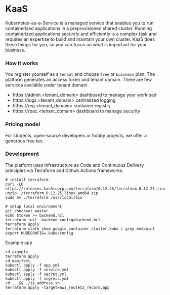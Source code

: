 # KaaS
Kubernetes-as-a-Service is a managed service that enables you to run containerized applications in a preprovisioned shared cluster. Running containerized applications securely and efficiently is a complex task and requires an expertise to build and maintain your own cluster. KaaS does these things for you, so you can focus on what is important for your business.

### How it works
You register yourself as a `tenant` and choose `free` or `buisness` plan. The platform generates an access token and tenant domain. There are few services available under tenant domain
 - https://admin.<tenant_domain> dashboard to manage your workload
 - https://logs.<tenant_domain> centralized logging
 - https://reg.<tenant_domain> container registry
 - https://rbac.<tenant_domain> dashboard to manage security

### Pricing model
For students, open-source developers or hobby projects, we offer a generous free tier.

### Development
The platform uses Infrastructure as Code and Continuous Delivery principles via Terraform and Github Actions frameworks.
```
# install terraform
curl -LO https://releases.hashicorp.com/terraform/0.12.25/terraform_0.12.25_linux_amd64.zip
unzip ./terraform_0.12.25_linux_amd64.zip
sudo mv ./terraform /usr/local/bin

# setup local environment
git checkout master
echo $token >> backend.hcl
terraform init -backend-config=backend.hcl
terraform apply
terraform state show google_container_cluster.kube | grep endpoint
export KUBECONFIG=.kube/config
```
Example app
```
cd example
terraform apply
cd manifest
kubectl apply -f app.yml
kubectl apply -f service.yml
kubectl apply -f secret.yml
kubectl apply -f ingress.yml
cd .. && ./ip_address.sh
terraform apply -target=aws_route53_record.app
```
